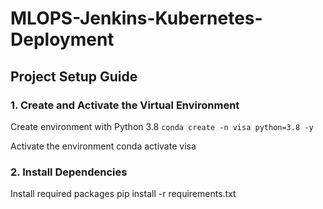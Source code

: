 # MLOPS-Jenkins-Kubernetes-Deployment


## Project Setup Guide


### 1. Create and Activate the Virtual Environment

Create environment with Python 3.8
`conda create -n visa python=3.8 -y`

Activate the environment
conda activate visa



### 2. Install Dependencies

Install required packages
pip install -r requirements.txt
